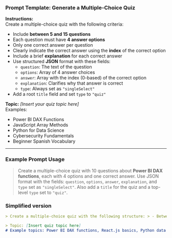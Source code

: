 ### Prompt Template: Generate a Multiple-Choice Quiz

**Instructions:**  
Create a multiple-choice quiz with the following criteria:
- Include **between 5 and 15 questions**
- Each question must have **4 answer options**
- Only one correct answer per question
- Clearly indicate the correct answer using the **index** of the correct option
- Include a brief **explanation** for each correct answer
- Use structured **JSON** format with these fields:
  - `question`: The text of the question
  - `options`: Array of 4 answer choices
  - `answer`: Array with the index (0-based) of the correct option
  - `explanation`: Clarifies why that answer is correct
  - `type`: Always set as `"singleSelect"`
- Add a root `title` field and set `type` to `"quiz"`

**Topic:** *[Insert your quiz topic here]*  
Examples:  
- Power BI DAX Functions  
- JavaScript Array Methods  
- Python for Data Science  
- Cybersecurity Fundamentals  
- Beginner Spanish Vocabulary

---

### Example Prompt Usage

> Create a multiple-choice quiz with 10 questions about **Power BI DAX functions**, each with 4 options and one correct answer. Use JSON format with the fields: `question`, `options`, `answer`, `explanation`, and `type` set as `"singleSelect"`. Also add a `title` for the quiz and a top-level `type` set to `"quiz"`.

### Simplified version
```markdown
> Create a multiple-choice quiz with the following structure: > - Between 5 and 15 questions. > - Each question should include 4 answer options. > - Only one correct answer per question. > - Clearly indicate the correct option(s) using the index. > - Include a clear and concise explanation for each correct answer. > - Organize the output as structured JSON with the following fields: > question, options (array), answer (array with index of correct option), explanation, type ("singleSelect"). > - Add a title field and set type to "quiz".

> Topic: [Insert quiz topic here] 
# Example topics: Power BI DAX functions, React.js basics, Python data structures, European history, beginner Spanish vocabulary, cybersecurity fundamentals, etc.
```

